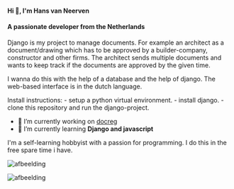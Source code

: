 <h4 align="left">Hi 👋, I'm Hans van Neerven</h4>
<h4 align="left">A passionate developer from the Netherlands</h4>

<p>
  Django is my project to manage documents.
  For example an architect as a document/drawing which has to be approved by a builder-company, constructor and other firms.
  The architect sends multiple documents and wants to keep track if the documents are approved by the given time.
  
  I wanna do this with the help of a database and the help of django.
  The web-based interface is in the dutch language.
</p>

<p>
  Install instructions:
  - setup a python virtual environment.
  - install django.
  - clone this repository and run the django-project.
</p>

- 🔭 I’m currently working on [docreg](https://github.com/hzm74/docreg)
- 🌱 I’m currently learning **Django and javascript**

I'm a self-learning hobbyist with a passion for programming. I do this in the free spare time i have.

![afbeelding](https://github.com/hzm74/docreg/assets/58707700/e73a54e4-e586-4325-a3fc-56a2195af2cd)

![afbeelding](https://github.com/hzm74/docreg/assets/58707700/dcd600eb-f7b4-4fd0-b46b-15f244747a38)

